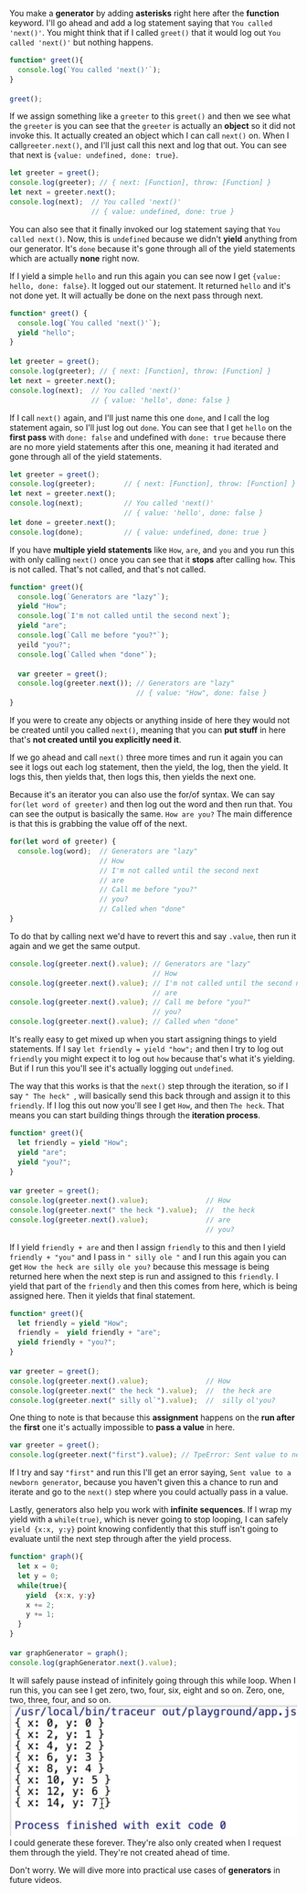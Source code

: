 You make a **generator** by adding **asterisks** right here after the **function** keyword. I'll go ahead and add a log statement saying that `You called 'next()'`. You might think that if I called `greet()` that it would log out `You called 'next()'` but nothing happens.
```javascript
function* greet(){
  console.log(`You called 'next()'`);
}

greet();
```
If we assign something like a `greeter` to this `greet()` and then we see what the `greeter` is you can see that the `greeter` is actually an **object** so it did not invoke this. It actually created an object which I can call `next()` on. When I call`greeter.next()`, and I'll just call this next and log that out. You can see that next is `{value: undefined, done: true}`.
```javascript
let greeter = greet();
console.log(greeter); // { next: [Function], throw: [Function] }
let next = greeter.next();
console.log(next);  // You called 'next()'
                    // { value: undefined, done: true }
```
You can also see that it finally invoked our log statement saying that `You called next()`. Now, this is `undefined` because we didn't **yield** anything from our generator. It's `done` because it's gone through all of the yield statements which are actually **none** right now.

If I yield a simple `hello` and run this again you can see now I get `{value: hello, done: false}`. It logged out our statement. It returned `hello` and it's not done yet. It will actually be done on the next pass through next.
```javascript
function* greet() {
  console.log(`You called 'next()'`);
  yield "hello";
}

let greeter = greet();
console.log(greeter); // { next: [Function], throw: [Function] }
let next = greeter.next();
console.log(next);  // You called 'next()'
                    // { value: 'hello', done: false }
```
If I call `next()` again, and I'll just name this one `done`, and I call the log statement again, so I'll just log out `done`. You can see that I get `hello` on the **first pass** with `done: false` and undefined with `done: true` because there are no more yield statements after this one, meaning it had iterated and gone through all of the yield statements.
```javascript
let greeter = greet();
console.log(greeter);       // { next: [Function], throw: [Function] } 
let next = greeter.next(); 
console.log(next);          // You called 'next()'
                            // { value: 'hello', done: false }
let done = greeter.next();
console.log(done);          // { value: undefined, done: true }
```
If you have **multiple yield statements** like `How`, `are`, and `you` and you run this with only calling `next()` once you can see that it **stops** after calling `how`. This is not called. That's not called, and that's not called.
```javascript
function* greet(){
  console.log(`Generators are "lazy"`);
  yield "How";
  console.log(`I'm not called until the second next`);
  yield "are";
  console.log(`Call me before "you?"`);
  yeild "you?";
  console.log(`Called when "done"`);

  var greeter = greet();
  console.log(greeter.next()); // Generators are "lazy"
                               // { value: "How", done: false }
}
```
If you were to create any objects or anything inside of here they would not be created until you called `next()`, meaning that you can **put stuff** in here that's **not created until you explicitly need it**.

If we go ahead and call `next()` three more times and run it again you can see it logs out each log statement, then the yield, the log, then the yield. It logs this, then yields that, then logs this, then yields the next one.

Because it's an iterator you can also use the for/of syntax. We can say `for(let word of greeter)` and then log out the word and then run that. You can see the output is basically the same. `How are you?` The main difference is that this is grabbing the value off of the next.
```javascript
for(let word of greeter) {
  console.log(word);  // Generators are "lazy"
                      // How  
                      // I'm not called until the second next
                      // are
                      // Call me before "you?"
                      // you?
                      // Called when "done"
}
```
To do that by calling next we'd have to revert this and say `.value`, then run it again and we get the same output.
```javascript
console.log(greeter.next().value); // Generators are "lazy"
                                   // How
console.log(greeter.next().value); // I'm not called until the second next
                                   // are
console.log(greeter.next().value); // Call me before "you?"
                                   // you?
console.log(greeter.next().value); // Called when "done"
```
It's really easy to get mixed up when you start assigning things to yield statements. If I say `let friendly = yield "how";` and then I try to log out `friendly` you might expect it to log out `how` because that's what it's yielding. But if I run this you'll see it's actually logging out `undefined`.

The way that this works is that the `next()` step through the iteration, so if I say `" The heck" `, will basically send this back through and assign it to this `friendly`. If I log this out now you'll see I get `How`, and then `The heck`. That means you can start building things through the **iteration process**.
```javascript
function* greet(){
  let friendly = yield "How";
  yield "are";
  yield "you?";
}

var greeter = greet();
console.log(greeter.next().value);              // How
console.log(greeter.next(" the heck ").value);  //  the heck
console.log(greeter.next().value);              // are
                                                // you?
```
If I yield `friendly + are` and then I assign `friendly` to this and then I yield `friendly + "you"` and I pass in `" silly ole "` and I run this again you can get `How the heck are silly ole you?` because this message is being returned here when the next step is run and assigned to this `friendly`. I yield that part of the `friendly` and then this comes from here, which is being assigned here. Then it yields that final statement.
```javascript
function* greet(){
  let friendly = yield "How";
  friendly =  yield friendly + "are";
  yield friendly + "you?";
}

var greeter = greet();
console.log(greeter.next().value);              // How
console.log(greeter.next(" the heck ").value);  //  the heck are
console.log(greeter.next(" silly ol`").value);  //  silly ol'you?
```
One thing to note is that because this **assignment** happens on the **run after** the **first** one it's actually impossible to **pass a value** in here. 
```javascript
var greeter = greet();
console.log(greeter.next("first").value); // TpeError: Sent value to newborn generator
```
If I try and say `"first"` and run this I'll get an error saying, `Sent value to a newborn generator`, because you haven't given this a chance to run and iterate and go to the `next()` step where you could actually pass in a value.

Lastly, generators also help you work with **infinite sequences**. If I wrap my yield with a `while(true)`, which is never going to stop looping, I can safely `yield {x:x, y:y}` point knowing confidently that this stuff isn't going to evaluate until the next step through after the yield process.
```javascript
function* graph(){
  let x = 0;
  let y = 0;
  while(true){
    yield  {x:x, y:y}
    x += 2;
    y += 1; 
  }
}

var graphGenerator = graph();
console.log(graphGenerator.next().value);
```
It will safely pause instead of infinitely going through this while loop. When I run this, you can see I get zero, two, four, six, eight and so on. Zero, one, two, three, four, and so on. 
![Graph Output](../images/ecmascript-6-generators-graph-output.png)
I could generate these forever. They're also only created when I request them through the yield. They're not created ahead of time.

Don't worry. We will dive more into practical use cases of **generators** in future videos.